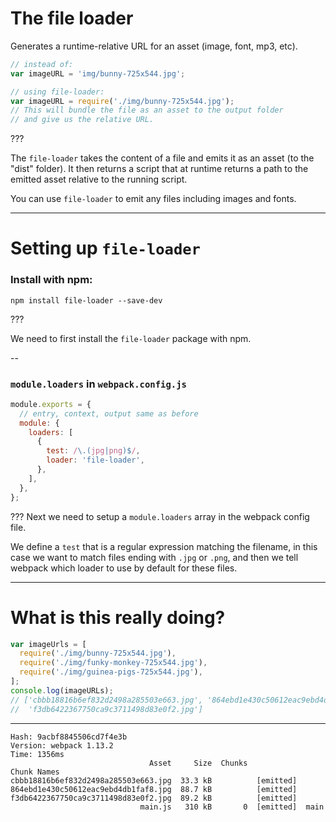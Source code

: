 # The file loader

Generates a runtime-relative URL for an asset (image, font, mp3, etc).

```js
// instead of:
var imageURL = 'img/bunny-725x544.jpg';

// using file-loader:
var imageURL = require('./img/bunny-725x544.jpg');
// This will bundle the file as an asset to the output folder
// and give us the relative URL.
```

???

The `file-loader` takes the content of a file and emits it as an asset (to the "dist" folder).  It then returns a script that at runtime returns a path to the emitted asset relative to the running script.

You can use `file-loader` to emit any files including images and fonts.

---

# Setting up `file-loader`
### Install with npm:
```shell
npm install file-loader --save-dev
```

???

We need to first install the `file-loader` package with npm.

--
### `module.loaders` in `webpack.config.js`

```js
module.exports = {
  // entry, context, output same as before
  module: {
    loaders: [
      {
        test: /\.(jpg|png)$/,
        loader: 'file-loader',
      },
    ],
  },
};
```

???
Next we need to setup a `module.loaders` array in the webpack config file.

We define a `test` that is a regular expression matching the filename, in this case
we want to match files ending with `.jpg` or `.png`, and then we tell webpack which
loader to use by default for these files.

---

# What is this really doing?

```js
var imageUrls = [
  require('./img/bunny-725x544.jpg'),
  require('./img/funky-monkey-725x544.jpg'),
  require('./img/guinea-pigs-725x544.jpg'),
];
console.log(imageURLs);
// ['cbbb18816b6ef832d2498a285503e663.jpg', '864ebd1e430c50612eac9ebd4db1faf8.jpg',
//  'f3db6422367750ca9c3711498d83e0f2.jpg']
```

----

```
Hash: 9acbf8845506cd7f4e3b
Version: webpack 1.13.2
Time: 1356ms
                               Asset     Size  Chunks             Chunk Names
cbbb18816b6ef832d2498a285503e663.jpg  33.3 kB          [emitted]
864ebd1e430c50612eac9ebd4db1faf8.jpg  88.7 kB          [emitted]
f3db6422367750ca9c3711498d83e0f2.jpg  89.2 kB          [emitted]
                             main.js   310 kB       0  [emitted]  main
```
